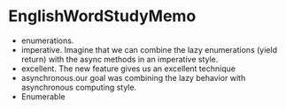 # EnglishWordStudyMemo

* enumerations.
* imperative. Imagine that we can combine the lazy enumerations (yield return) with the async methods in an imperative style.
* excellent. The new feature gives us an excellent technique
* asynchronous.our goal was combining the lazy behavior with asynchronous computing style.
* Enumerable